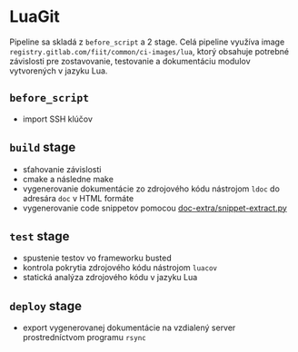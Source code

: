 # LuaGit

Pipeline sa skladá z `before_script` a 2 stage. Celá pipeline využíva image
`registry.gitlab.com/fiit/common/ci-images/lua`, ktorý obsahuje potrebné
závislosti pre zostavovanie, testovanie a dokumentáciu modulov vytvorených v jazyku Lua.

## `before_script`
 - import SSH klúčov

## `build` stage
 - sťahovanie závislosti
 - cmake a následne make
 - vygenerovanie dokumentácie zo zdrojového kódu nástrojom `ldoc` do adresára `doc` v HTML formáte
 - vygenerovanie code snippetov pomocou [doc-extra/snippet-extract.py](../gitlab_images/doc_extra.md)

## `test` stage
 - spustenie testov vo frameworku busted
 - kontrola pokrytia zdrojového kódu nástrojom `luacov`
 - statická analýza zdrojového kódu v jazyku Lua

## `deploy` stage
 - export vygenerovanej dokumentácie na vzdialený server prostredníctvom programu `rsync`
